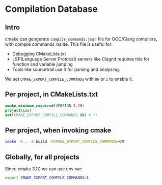 # Compilation Database

## Intro
cmake can gengerate `compile_commands.json` file for GCC/Clang compilers, with compile commands inside. This file is useful for:
- Debugging CMakeLists.txt
- LSP(Language Server Protocal) servers like Clagnd requires this for function and variable jumping
- Tools like sourcetrail use it for parsing and analysing.

We set `CMAKE_EXPORT_COMPILE_COMMANDS` with `ON` or `1` to enable it.

## Per project, in CMakeLists.txt
```cmake
cmake_minimum_required(VERSION 3.20)
project(xxx)
set(CMAKE_EXPORT_COMPILE_COMMANDS ON) # !!
```

## Per project, when invoking cmake
```bash
cmake -S . -B build -DCMAKE_EXPORT_COMPILE_COMMANDS=ON
```

## Globally, for all projects
Since cmake 3.17, we can use env var:
```bash
export CMAKE_EXPORT_COMPILE_COMMANDS=1
```

